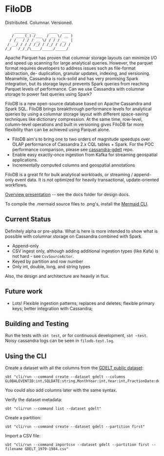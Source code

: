 # FiloDB
Distributed.  Columnar.  Versioned.

```
    _______ __      ____  ____ 
   / ____(_) /___  / __ \/ __ )
  / /_  / / / __ \/ / / / __  |
 / __/ / / / /_/ / /_/ / /_/ / 
/_/   /_/_/\____/_____/_____/  
```

Apache Parquet has proven that columnar storage layouts can minimize I/O and
speed up scanning for large analytical queries.  However, the parquet format
requires developers to address issues such as file-format abstraction, de-
duplication, granular updates, indexing, and versioning.  Meanwhile, Cassandra
is rock-solid and has very promising Spark integration, but its storage layout
prevents Spark queries from reaching Parquet levels of performance.  Can we use
Cassandra with columnar storage to power fast queries using Spark?

FiloDB is a new open-source database based on Apache Cassandra and Spark SQL.  FiloDB brings breakthrough performance levels for analytical queries by using a columnar storage layout with different space-saving techniques like dictionary compression.  At the same time, row-level, column-level operations and built in versioning gives FiloDB far more flexibility than can be achieved using Parquet alone.  

* FiloDB aim's to bring one to two orders of magnitude speedups over OLAP performance of Cassandra 2.x CQL tables + Spark.  For the POC performance comparison, please see [cassandra-gdelt](http://github.com/velvia/cassandra-gdelt) repo.
* Enable easy exactly-once ingestion from Kafka for streaming geospatial applications. 
* Incrementally computed columns and geospatial annotations

FiloDB is a great fit for bulk analytical workloads, or streaming / append-only event data.  It is not optimized for heavily transactional, update-oriented workflows.

[Overview presentation](http://velvia.github.io/presentations/2014-filodb/#/) -- see the docs folder for design docs.

To compile the .mermaid source files to .png's, install the [Mermaid CLI](http://knsv.github.io/mermaid/mermaidCLI.html).

## Current Status

Definitely alpha or pre-alpha.  What is here is more intended to show what is possible with columnar storage on Cassandra combined with Spark.
- Append-only
- CSV ingest only, although adding additional ingestion types (like Kafa) is not hard - see `CsvSourceActor`.
- Keyed by partition and row number
- Only int, double, long, and string types

Also, the design and architecture are heavily in flux.

## Future work

- Lots!  Flexible ingestion patterns, replaces and deletes; flexible primary keys; better integration with Cassandra;

## Building and Testing

Run the tests with `sbt test`, or for continuous development, `sbt ~test`.  Noisy cassandra logs can be seen in `filodb-test.log`.

## Using the CLI

Create a dataset with all the columns from the [GDELT public dataset](http://data.gdeltproject.org/documentation/GDELT-Data_Format_Codebook.pdf):

```
sbt "cli/run --command create --dataset gdelt --columns GLOBALEVENTID:int,SQLDATE:string,MonthYear:int,Year:int,FractionDate:double,Actor1Code:string,Actor1Name:string,Actor1CountryCode:string,Actor1KnownGroupCode:string,Actor1EthnicCode:string,Actor1Religion1Code:string,Actor1Religion2Code:string,Actor1Type1Code:string,Actor1Type2Code:string,Actor1Type3Code:string,Actor2Code:string,Actor2Name:string,Actor2CountryCode:string,Actor2KnownGroupCode:string,Actor2EthnicCode:string,Actor2Religion1Code:string,Actor2Religion2Code:string,Actor2Type1Code:string,Actor2Type2Code:string,Actor2Type3Code:string,IsRootEvent:int,EventCode:string,EventBaseCode:string,EventRootCode:string,QuadClass:int,GoldsteinScale:double,NumMentions:int,NumSources:int,NumArticles:int,AvgTone:double,Actor1Geo_Type:int,Actor1Geo_FullName:string,Actor1Geo_CountryCode:string,Actor1Geo_ADM1Code:string,Actor1Geo_Lat:double,Actor1Geo_Long:double,Actor1Geo_FeatureID:int,Actor2Geo_Type:int,Actor2Geo_FullName:string,Actor2Geo_CountryCode:string,Actor2Geo_ADM1Code:string,Actor2Geo_Lat:double,Actor2Geo_Long:double,Actor2Geo_FeatureID:int,ActionGeo_Type:int,ActionGeo_FullName:string,ActionGeo_CountryCode:string,ActionGeo_ADM1Code:string,ActionGeo_Lat:double,ActionGeo_Long:double,ActionGeo_FeatureID:int,DATEADDED:string,Actor1Geo_FullLocation:string,Actor2Geo_FullLocation:string,ActionGeo_FullLocation:string"
```

You could also add columns later with the same syntax.

Verify the dataset metadata:

```
sbt "cli/run --command list --dataset gdelt"
```

Create a partition:

```
sbt "cli/run --command create --dataset gdelt --partition first"
```

Import a CSV file:

```
sbt "cli/run --command importcsv --dataset gdelt --partition first --filename GDELT_1979-1984.csv"
```